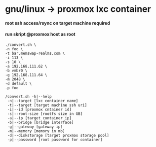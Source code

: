 # gnu/linux -> proxmox lxc container #

#### root ssh access/rsync on target machine required ##### 
#### run skript @proxmox host as root ##### 

```
./convert.sh \
-n foo \
-t bar.memswap-realms.com \
-i 113 \
-s 10 \
-a 192.168.111.62 \
-b vmbr0 \
-g 192.168.111.64 \
-m 2048 \
-d default \
-p foo

```

```
/convert.sh -h|--help
 -n|--target [lxc container name]
 -t|--target [target machine ssh uri]
 -i|--id [proxmox cntainer id]
 -s|--root-size [rootfs size in GB]
 -a|--ip [target container ip]
 -b|--bridge [bridge interface]
 -g|--gateway [gateway ip]
 -m|--memory [memory in mb]
 -d|--diskstorage [target proxmox storage pool]
 -p|--password [root password for container]
```
